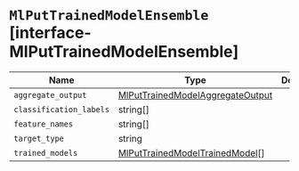 # `MlPutTrainedModelEnsemble` [interface-MlPutTrainedModelEnsemble]

| Name | Type | Description |
| - | - | - |
| `aggregate_output` | [MlPutTrainedModelAggregateOutput](./MlPutTrainedModelAggregateOutput.md) | &nbsp; |
| `classification_labels` | string[] | &nbsp; |
| `feature_names` | string[] | &nbsp; |
| `target_type` | string | &nbsp; |
| `trained_models` | [MlPutTrainedModelTrainedModel](./MlPutTrainedModelTrainedModel.md)[] | &nbsp; |
